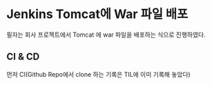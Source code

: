 

# Jenkins Tomcat에 War 파일 배포

  필자는 회사 프로젝트에서 Tomcat 에 war 파일을 배포하는 식으로 진행하였다.
  
  
  ## CI & CD
  
  먼저 CI(Github Repo에서 clone 하는 기록은 TIL에 이미 기록해 놓았다)[]()
